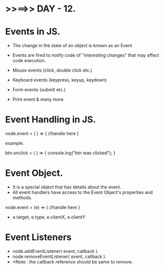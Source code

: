 # >>==>> DAY - 12.

# Events in JS.

- The change in the state of an object is known as an Event
- Events are fired to notify code of "interesting changes" that may affect code execution.

- Mouse events (click, double click etc.)
- Keyboard events (keypress, keyup, keydown)
- Form events (submit etc.)
- Print event & many more

# Event Handling in JS.

node.event = ( ) => {
//handle here
}

example.

btn.onclick = ( ) => {
console.log(“btn was clicked”);
}

# Event Object.

- It is a special object that has details about the event.
- All event handlers have access to the Event Object's properties and methods.

node.event = (e) => {
//handle here
}

- e.target, e.type, e.clientX, e.clientY

# Event Listeners

- node.addEventListener( event, callback ).
- node.removeEventListener( event, callback ).
- \*Note : the callback reference should be same to remove.
